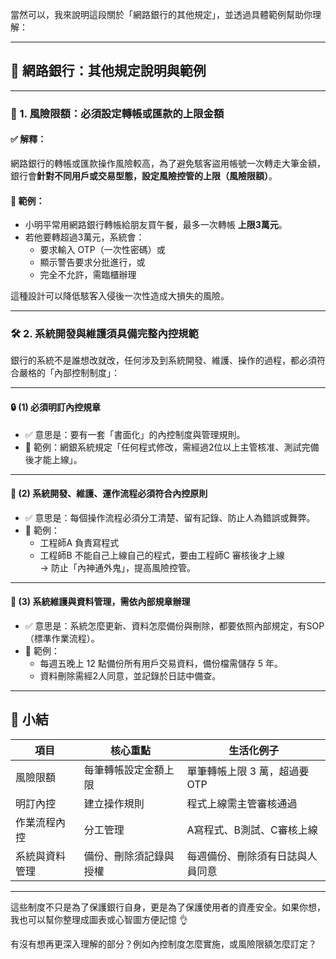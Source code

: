 當然可以，我來說明這段關於「網路銀行的其他規定」，並透過具體範例幫助你理解：

---

## 🏦 網路銀行：其他規定說明與範例

---

### 📌 1. **風險限額：必須設定轉帳或匯款的上限金額**

#### ✅ 解釋：
網路銀行的轉帳或匯款操作風險較高，為了避免駭客盜用帳號一次轉走大筆金額，銀行會**針對不同用戶或交易型態，設定風險控管的上限（風險限額）**。

#### 🧾 範例：
- 小明平常用網路銀行轉帳給朋友買午餐，最多一次轉帳 **上限3萬元**。
- 若他要轉超過3萬元，系統會：
  - 要求輸入 OTP（一次性密碼）或
  - 顯示警告要求分批進行，或
  - 完全不允許，需臨櫃辦理

這種設計可以降低駭客入侵後一次性造成大損失的風險。

---

### 🛠️ 2. **系統開發與維護須具備完整內控規範**

銀行的系統不是誰想改就改，任何涉及到系統開發、維護、操作的過程，都必須符合嚴格的「內部控制制度」：

---

#### 🔒 (1) 必須**明訂內控規章**
- ✅ 意思是：要有一套「書面化」的內控制度與管理規則。
- 📖 範例：網銀系統規定「任何程式修改，需經過2位以上主管核准、測試完備後才能上線」。

---

#### 🔄 (2) 系統開發、維護、運作流程**必須符合內控原則**
- ✅ 意思是：每個操作流程必須分工清楚、留有記錄、防止人為錯誤或舞弊。
- 🧾 範例：
  - 工程師A 負責寫程式  
  - 工程師B 不能自己上線自己的程式，要由工程師C 審核後才上線  
  → 防止「內神通外鬼」，提高風險控管。

---

#### 📁 (3) 系統維護與資料管理，需**依內部規章辦理**
- ✅ 意思是：系統怎麼更新、資料怎麼備份與刪除，都要依照內部規定，有SOP（標準作業流程）。
- 🧾 範例：
  - 每週五晚上 12 點備份所有用戶交易資料，備份檔需儲存 5 年。
  - 資料刪除需經2人同意，並記錄於日誌中備查。

---

## 📌 小結

| 項目 | 核心重點 | 生活化例子 |
|------|-----------|-------------|
| 風險限額 | 每筆轉帳設定金額上限 | 單筆轉帳上限 3 萬，超過要 OTP |
| 明訂內控 | 建立操作規則 | 程式上線需主管審核通過 |
| 作業流程內控 | 分工管理 | A寫程式、B測試、C審核上線 |
| 系統與資料管理 | 備份、刪除須記錄與授權 | 每週備份、刪除須有日誌與人員同意 |

---

這些制度不只是為了保護銀行自身，更是為了保護使用者的資產安全。如果你想，我也可以幫你整理成圖表或心智圖方便記憶 👌

有沒有想再更深入理解的部分？例如內控制度怎麼實施，或風險限額怎麼訂定？